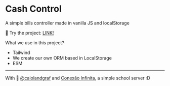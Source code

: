 # Cash Control
A simple bills controller made in vanilla JS and localStorage

🔗 Try the project: [LINK!](https://caiolandgraf.github.io/cach-control/)

What we use in this project?
- Tailwind
- We create our own ORM based in LocalStorage
- ESM

---

With 💜 [@caiolandgraf](https://github.com/caiolandgraf) and [Conexão Infinita](https://discord.gg/JvgV6y6eZ4), a simple school server :D

